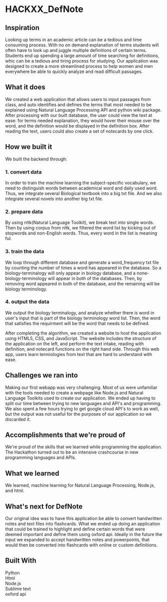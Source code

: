 # HACKXX_DefNote


## Inspiration

Looking up terms in an academic article can be a tedious and time consuming process. With no on demand explanation of terms students will often have to look up and juggle multiple definitions of certain terms. Students end up spending a large amount of time searching for definitions, whic can be a tedious and tiring process for studying. Our application was designed to create a more streamlined process to help women and men everywhere be able to quickly analyze and read difficult passages.

## What it does
We created a web application that allows users to input passages from class, and auto identifies and defines the terms that most needed to be explained using Natural Language Processing API and python wiki package. After processing with our built database, the user could view the text at ease: for terms needed explanation, they would hover their mouse over the word, and the definition would be displayed in the definition box. After reading the text, users could also create a set of notecards by one click. 

## How we built it
We built the backend through:
### 1. convert data
In order to train the machine learning the subject-specific vocabulary, we need to distinguish words between academical word and daily used word. Thus, we integrate several Biological textbook into a big txt file. And we also integrate several novels into another big txt file.
### 2. prepare data
By using nltk(Natural Language Toolkit), we break text into single words. Then by using corpus from nltk, we filtered the word list by kicking out of stopwords and non-English words. Thus, every word in the list is meaning ful.
### 3. train the data
We loop through different database and generate a word_frequency txt file by counting the number of times a word has appeared in the database. So a biology-terminalogy will only appear in biology database, and a none-biology-terminology will appear in both of the databases. Then, by removing word appeared in both of the database, and the remaining will be biology terminology.
### 4. output the data
We output the biology terminalogy, and analyze whether there is word in user's input that is part of the biology terminology word list. Then, the word that satisfies the requirment will be the word that needs to be defined.

After completing the algorithm, we created a website to host the application using HTML5, CSS, and JavaScript. The website includes the structure of the application on the left, and perform the text intake, reading with definition, and notecard functions on the right hand side. Through this web app, users learn termiologies from text that are hard to understand with ease. 

## Challenges we ran into
Making our first webapp was very challenging. Most of us were unfamiliar with the tools needed to create a webpage like Node.js and Natural Language Toolkits used to create our application. We ended up having to split our time between trying to new languages and API's and programming. We also spent a few hours trying to get google cloud API's to work as well, but the output was not useful for the purposes of our application so we discarded it.

## Accomplishments that we're proud of 
We're proud of the skills that we learned while programming the application. The Hackathon turned out to be an intensive crashcourse in new programming languages and APIs. 

## What we learned
We learned, machine learning for Natural Language Processing, Node.js, and html. 
## What's next for DefNote
Our original idea was to have this application be able to convert handwritten notes and text files into flashcards. What we ended up doing an application that could be trained to highlight and define certain words that were deemed important and define them using oxford api. Ideally in the future the input we expanded to accept handwritten notes and powerpoints, that would then be converted into flashcards with online or custom definitions. 

## Built With
Python  
Html  
Node.js  
Sublime text  
oxford api  
